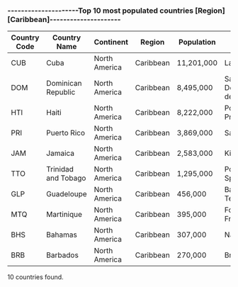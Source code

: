 ### ---------------------Top 10 most populated countries [Region][Caribbean]---------------------

| Country Code | Country Name | Continent | Region | Population | Capital |
| --- | --- | --- | --- | --- | --- |
| CUB | Cuba | North America | Caribbean | 11,201,000 | La Habana |
| DOM | Dominican Republic | North America | Caribbean | 8,495,000 | Santo Domingo de Guzmán |
| HTI | Haiti | North America | Caribbean | 8,222,000 | Port-au-Prince |
| PRI | Puerto Rico | North America | Caribbean | 3,869,000 | San Juan |
| JAM | Jamaica | North America | Caribbean | 2,583,000 | Kingston |
| TTO | Trinidad and Tobago | North America | Caribbean | 1,295,000 | Port-of-Spain |
| GLP | Guadeloupe | North America | Caribbean | 456,000 | Basse-Terre |
| MTQ | Martinique | North America | Caribbean | 395,000 | Fort-de-France |
| BHS | Bahamas | North America | Caribbean | 307,000 | Nassau |
| BRB | Barbados | North America | Caribbean | 270,000 | Bridgetown |

10 countries found.
